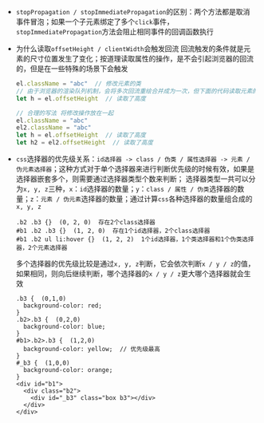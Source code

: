 * `stopPropagation / stopImmediatePropagation`的区别：两个方法都是取消事件冒泡；如果一个子元素绑定了多个`click`事件，`stopImmediatePropagation`方法会阻止相同事件的回调函数执行

* 为什么读取`offsetHeight / clientWidth`会触发回流
  回流触发的条件就是元素的尺寸位置发生了变化；按道理读取属性的操作，是不会引起浏览器的回流的，但是在一些特殊的场景下会触发

  ```javascript
  el.className = "abc"  // 修改元素的类
  // 由于浏览器的渲染队列机制，会将多次回流重绘合并成为一次，但下面的代码读取元素的高度，为了使得读取的值正确，所以浏览器就必须重新绘制页面，为了下面的offsetHeight能获取到正确的值
  let h = el.offsetHeight  // 读取了高度
  
  // 合理的写法 将修改操作放在一起
  el.className = "abc"
  el2.className = "abc"
  let h = el.offsetHeight  // 读取了高度
  let h2 = el2.offsetHeight  // 读取了高度
  ```

* `css`选择器的优先级关系：`id选择器 -> class / 伪类 / 属性选择器 -> 元素 / 伪元素选择器`；这种方式对于单个选择器来进行判断优先级的时候有效，如果是选择器嵌套多个，则需要通过选择器类型个数来判断；
  选择器类型一共可以分为`x, y, z`三种，`x`：`id`选择器的数量；`y`：`class / 属性 / 伪类`选择器的数量；`z`：`元素 / 伪元素`选择器的数量；通过计算`css`各种选择器的数量组合成的`x, y, z`

  ```
  .b2 .b3 {}  (0, 2, 0)  存在2个class选择器
  #b1 .b2 .b3 {}  (1, 2, 0)  存在1个id选择器，2个class选择器
  #b1 .b2 ul li:hover {}  (1, 2, 2)  1个id选择器，1个类选择器和1个伪类选择器，2个元素选择器
  ```

  多个选择器的优先级比较是通过`x, y, z`判断，它会依次判断`x / y / z`的值，如果相同，则向后继续判断，哪个选择器的`x / y / z`更大哪个选择器就会生效

  ```
  .b3 {  (0,1,0)
    background-color: red;
  }
  .b2>.b3 {  (0,2,0)
    background-color: blue;
  }
  #b1>.b2>.b3 {  (1,2,0)
    background-color: yellow;  // 优先级最高
  }
  #_b3 {  (1,0,0)
    background-color: orange;
  }
  <div id="b1">
    <div class="b2">
      <div id="_b3" class="box b3"></div>
    </div>
  </div>
  ```

  

